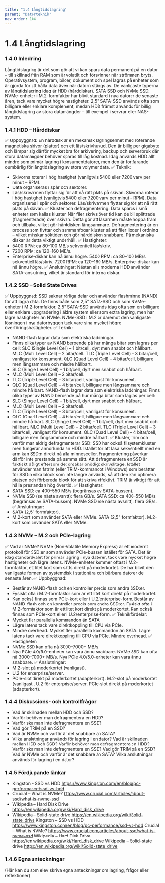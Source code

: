 ```yaml
---
title: "1.4 Långtidslagring"
parent: "Datorteknik"
nav_order: 104
---
```


# 1.4 Långtidslagring

### 1.4.0 Inledning
Långtidslagring är det som gör att vi kan spara data permanent på en dator – till skillnad från RAM som är volatilt och försvinner när strömmen bryts. Operativsystem, program, bilder, dokument och spel lagras på enheter som är gjorda för att hålla data även när datorn stängs av.
De vanligaste typerna av långtidslagring idag är HDD (hårddiskar), SATA SSD och NVMe SSD. NVMe-enheter i M.2-formfaktor har blivit standard i nya datorer de senaste åren, tack vare mycket högre hastigheter. 2,5" SATA-SSD används ofta som billigare eller enklare komplement, medan HDD främst används för billig långtidslagring av stora datamängder – till exempel i servrar eller NAS-system.
### 1.4.1 HDD – Hårddiskar
✅ Uppbyggnad: En hårddisk är en mekanisk lagringsenhet med roterande magnetiska skivor (platter) och ett läs/skrivhuvud. Den är billig per gigabyte och lämpar sig därför mycket bra för arkivering, backup och serverbruk där stora datamängder behöver sparas till låg kostnad.
Idag används HDD allt mindre som primär lagring i konsumentdatorer, men den är fortfarande oumbärlig för långtidslagring av stora volymer data.
✅ Teknik:
- Skivorna roterar i hög hastighet (vanligtvis 5400 eller 7200 varv per minut – RPM).
- Data organiseras i spår och sektorer.
- Läs/skrivarmen flyttar sig för att nå rätt plats på skivan.
Skivorna roterar i hög hastighet (vanligtvis 5400 eller 7200 varv per minut – RPM).
Data organiseras i spår och sektorer.
Läs/skrivarmen flyttar sig för att nå rätt plats på skivan.
✅ Kluster och defragmentering: Data sparas i små enheter som kallas kluster. När filer skrivs över tid kan de bli splittrade (fragmenterade) över skivan. Detta gör att läsarmen måste hoppa fram och tillbaka, vilket gör hårddisken långsammare.
Defragmentering är en process som flyttar och sammanfogar kluster så att filer ligger i ordning – vilket minskar söktiden och gör hårddisken snabbare. På mekaniska diskar är detta viktigt underhåll.
✅ Hastigheter:
- 5400 RPM: ca 80–100 MB/s sekventiell läs/skriv.
- 7200 RPM: ca 120–160 MB/s.
- Enterprise-diskar kan nå ännu högre.
5400 RPM: ca 80–100 MB/s sekventiell läs/skriv.
7200 RPM: ca 120–160 MB/s.
Enterprise-diskar kan nå ännu högre.
✅ Anslutningar: Nästan alla moderna HDD använder SATA-anslutning, vilket är standard för interna diskar.
### 1.4.2 SSD – Solid State Drives
✅ Uppbyggnad: SSD saknar rörliga delar och använder flashminne (NAND) för att lagra data. De finns både som 2,5" SATA-SSD och som NVMe-enheter i M.2-formfaktor.
2,5" SATA-SSD används idag ofta som en billigare eller enklare uppgradering i äldre system eller som extra lagring, men har lägre hastigheter än NVMe. NVMe-SSD i M.2 är däremot den vanligaste lösningen i nya datorbyggen tack vare sina mycket högre överföringshastigheter.
✅ Teknik:
- NAND-flash lagrar data som elektriska laddningar.
- Finns olika typer av NAND beroende på hur många bitar som lagras per cell: SLC (Single Level Cell) – 1 bit/cell, dyrt men snabbt och hållbart. MLC (Multi Level Cell) – 2 bitar/cell. TLC (Triple Level Cell) – 3 bitar/cell, vanligast för konsument. QLC (Quad Level Cell) – 4 bitar/cell, billigare men långsammare och mindre hållbart.
- SLC (Single Level Cell) – 1 bit/cell, dyrt men snabbt och hållbart.
- MLC (Multi Level Cell) – 2 bitar/cell.
- TLC (Triple Level Cell) – 3 bitar/cell, vanligast för konsument.
- QLC (Quad Level Cell) – 4 bitar/cell, billigare men långsammare och mindre hållbart.
NAND-flash lagrar data som elektriska laddningar.
Finns olika typer av NAND beroende på hur många bitar som lagras per cell:
- SLC (Single Level Cell) – 1 bit/cell, dyrt men snabbt och hållbart.
- MLC (Multi Level Cell) – 2 bitar/cell.
- TLC (Triple Level Cell) – 3 bitar/cell, vanligast för konsument.
- QLC (Quad Level Cell) – 4 bitar/cell, billigare men långsammare och mindre hållbart.
SLC (Single Level Cell) – 1 bit/cell, dyrt men snabbt och hållbart.
MLC (Multi Level Cell) – 2 bitar/cell.
TLC (Triple Level Cell) – 3 bitar/cell, vanligast för konsument.
QLC (Quad Level Cell) – 4 bitar/cell, billigare men långsammare och mindre hållbart.
✅ Kluster, trim och varför man aldrig defragmenterar SSD: SSD har också filsystemkluster men fungerar annorlunda än HDD. Istället för att läsa sekventiellt med en arm kan SSD:n direkt nå alla minnesceller.
Fragmentering påverkar därför inte prestanda på samma sätt. Att defragmentera en SSD är faktiskt dåligt eftersom det orsakar onödigt skrivslitage.
Istället använder man fstrim (eller TRIM-kommandot i Windows) som berättar för SSD:n vilka block som inte längre används, så att den kan optimera platsen och förbereda block för att skriva effektivt. TRIM är viktigt för att hålla prestandan hög över tid.
✅ Hastigheter:
- SATA SSD: ca 400–550 MB/s (begränsas av SATA-bussen).
- NVMe SSD (se nästa avsnitt): flera GB/s.
SATA SSD: ca 400–550 MB/s (begränsas av SATA-bussen).
NVMe SSD (se nästa avsnitt): flera GB/s.
✅ Anslutningar:
- SATA (2,5" formfaktor).
- M.2-kort som använder SATA eller NVMe.
SATA (2,5" formfaktor).
M.2-kort som använder SATA eller NVMe.
### 1.4.3 NVMe – M.2 och PCIe-lagring
✅ Vad är NVMe? NVMe (Non-Volatile Memory Express) är ett modernt protokoll för SSD:er som använder PCIe-bussen istället för SATA. Det är idag standardvalet för primär lagring i nya datorer, tack vare mycket högre hastigheter och lägre latens.
NVMe-enheter kommer oftast i M.2-formfaktor, ett litet kort som sätts direkt på moderkortet. De har blivit den vanligaste formen av systemdisk i stationära och bärbara datorer de senaste åren.
✅ Uppbyggnad:
- Består av NAND-flash och en kontroller precis som andra SSD:er.
- Fysiskt ofta i M.2-formfaktor som är ett litet kort direkt på moderkortet.
- Kan också finnas som PCIe-kort eller i U.2/enterprise-form.
Består av NAND-flash och en kontroller precis som andra SSD:er.
Fysiskt ofta i M.2-formfaktor som är ett litet kort direkt på moderkortet.
Kan också finnas som PCIe-kort eller i U.2/enterprise-form.
✅ Teknikfördelar:
- Mycket fler parallella kommandon än SATA.
- Lägre latens tack vare direktkoppling till CPU via PCIe.
- Mindre overhead.
Mycket fler parallella kommandon än SATA.
Lägre latens tack vare direktkoppling till CPU via PCIe.
Mindre overhead.
✅ Hastigheter:
- NVMe SSD kan ofta nå 3000–7000+ MB/s.
- Nya PCIe 4.0/5.0-enheter kan vara ännu snabbare.
NVMe SSD kan ofta nå 3000–7000+ MB/s.
Nya PCIe 4.0/5.0-enheter kan vara ännu snabbare.
✅ Anslutningar:
- M.2-slot på moderkortet (vanligast).
- U.2 för enterprise/server.
- PCIe-slot direkt på moderkortet (adapterkort).
M.2-slot på moderkortet (vanligast).
U.2 för enterprise/server.
PCIe-slot direkt på moderkortet (adapterkort).
### 1.4.4 Diskussions- och kontrollfrågor
- Vad är skillnaden mellan HDD och SSD?
- Varför behöver man defragmentera en HDD?
- Varför ska man inte defragmentera en SSD?
- Vad gör TRIM på en SSD?
- Vad är NVMe och varför är det snabbare än SATA?
- Vilka anslutningar används för lagring i en dator?
Vad är skillnaden mellan HDD och SSD?
Varför behöver man defragmentera en HDD?
Varför ska man inte defragmentera en SSD?
Vad gör TRIM på en SSD?
Vad är NVMe och varför är det snabbare än SATA?
Vilka anslutningar används för lagring i en dator?
### 1.4.5 Fördjupande länkar
- Kingston – SSD vs HDD https://www.kingston.com/en/blog/pc-performance/ssd-vs-hdd
- Crucial – What is NVMe? https://www.crucial.com/articles/about-ssd/what-is-nvme-ssd
- Wikipedia – Hard Disk Drive https://en.wikipedia.org/wiki/Hard_disk_drive
- Wikipedia – Solid-state drive https://en.wikipedia.org/wiki/Solid-state_drive
Kingston – SSD vs HDD https://www.kingston.com/en/blog/pc-performance/ssd-vs-hdd
Crucial – What is NVMe? https://www.crucial.com/articles/about-ssd/what-is-nvme-ssd
Wikipedia – Hard Disk Drive https://en.wikipedia.org/wiki/Hard_disk_drive
Wikipedia – Solid-state drive https://en.wikipedia.org/wiki/Solid-state_drive
### 1.4.6 Egna anteckningar
(Här kan du som elev skriva egna anteckningar om lagring, frågor eller reflektioner)